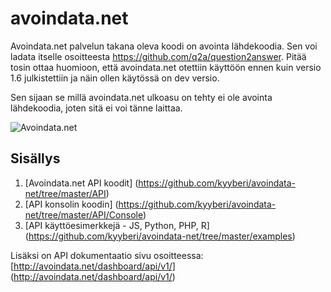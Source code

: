 avoindata.net
=============


Avoindata.net palvelun takana oleva koodi on avointa lähdekoodia. Sen voi ladata itselle osoitteesta https://github.com/q2a/question2answer. Pitää tosin ottaa huomioon, että avoindata.net otettiin käyttöön ennen kuin versio 1.6 julkistettiin ja näin ollen käytössä on dev versio.

Sen sijaan se millä avoindata.net ulkoasu on tehty ei ole avointa lähdekoodia, joten sitä ei voi tänne laittaa.

![Avoindata.net](http://avoindata.net/images/github/avoin-front.png)

Sisällys
--------

1. [Avoindata.net API koodit] (https://github.com/kyyberi/avoindata-net/tree/master/API)
2. [API konsolin koodin] (https://github.com/kyyberi/avoindata-net/tree/master/API/Console)
3. [API käyttöesimerkkejä - JS, Python, PHP, R] (https://github.com/kyyberi/avoindata-net/tree/master/examples)

Lisäksi on API dokumentaatio sivu osoitteessa: [http://avoindata.net/dashboard/api/v1/] (http://avoindata.net/dashboard/api/v1/)
